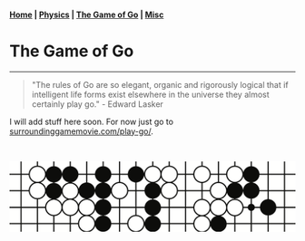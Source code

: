 #### [Home](index.md) | [Physics](physics.md) | [The Game of Go](go.md) | [Misc](misc.md)

# The Game of Go
---

> "The rules of Go are so elegant, organic and rigorously logical that if intelligent life forms exist elsewhere in the universe they almost certainly play go." - Edward Lasker

I will add stuff here soon. For now just go to [surroundinggamemovie.com/play-go/](https://www.surroundinggamemovie.com/play-go/).

<br/>

![Go image](/images/go_image.png)

